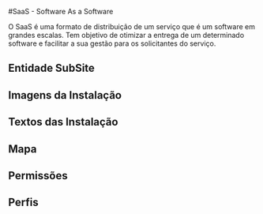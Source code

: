 #SaaS - Software As a Software

O SaaS é uma formato de distribuição de um serviço que é um software em grandes escalas.
Tem objetivo de otimizar a entrega de um determinado software e facilitar a sua gestão para os solicitantes do serviço.

## Entidade SubSite

## Imagens da Instalação

## Textos das Instalação

## Mapa

## Permissões

## Perfis
